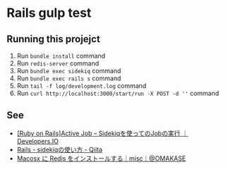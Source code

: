 # Rails gulp test

## Running this projejct

1. Run `bundle install` command
1. Run `redis-server` command
1. Run `bundle exec sidekiq` command
1. Run `bundle exec rails s` command
1. Run `tail -f log/development.log` command
1. Run `curl http://localhost:3000/start/run -X POST -d ''` command

## See

* [\[Ruby on Rails\]Active Job – Sidekiqを使ってのJobの実行 ｜ Developers.IO](http://dev.classmethod.jp/server-side/ruby-on-rails/ruby-on-rails_active-job-sidekiq/)
* [Rails - sidekiqの使い方 - Qiita](http://qiita.com/nysalor/items/94ecd53c2141d1c27d1f)
* [Macosx に Redis をインストールする｜misc｜@OMAKASE](http://www.omakase.org/misc/macosx_redis.html)
